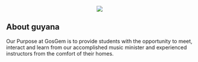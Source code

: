 <p align="center"><img src="https://www.gosgem.com/unify/assets/img/logo/gosgem_logo.png"></p>



## About guyana

Our Purpose at GosGem is to provide students with the opportunity to meet, interact and learn from our accomplished music minister and experienced instructors from the comfort of their homes.
